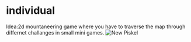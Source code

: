 # individual
Idea:2d mountaneering game where you have to traverse the map through differnet challanges in small mini games.
![New Piskel](https://github.com/BenjaminBigwood/climbers/assets/143056232/194f615b-cd3e-42e7-b8cc-c7c2cddbe5b5)
